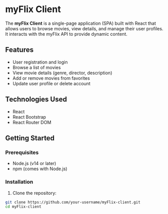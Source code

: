 # myFlix Client

The **myFlix Client** is a single-page application (SPA) built with React that allows users to browse movies, view details, and manage their user profiles. It interacts with the myFlix API to provide dynamic content.

## Features

- User registration and login
- Browse a list of movies
- View movie details (genre, director, description)
- Add or remove movies from favorites
- Update user profile or delete account

## Technologies Used

- React
- React Bootstrap
- React Router DOM

## Getting Started

### Prerequisites

- Node.js (v14 or later)
- npm (comes with Node.js)

### Installation

1. Clone the repository:

```bash
git clone https://github.com/your-username/myFlix-client.git
cd myFlix-client